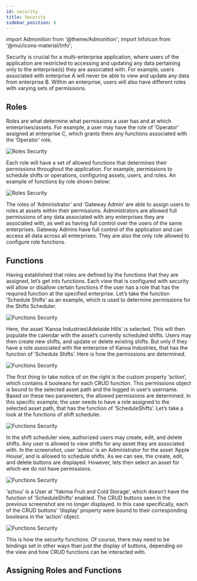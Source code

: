 ```yaml
---
id: security
title: Security
sidebar_position: 6
---
```

import Admonition from '@theme/Admonition';
import InfoIcon from '@mui/icons-material/Info';

<Admonition type="info" title="Overview">
  <p>
    Security is crucial for a multi-enterprise application, where users of the application are restricted to accessing and updating any data pertaining only to the enterprise(s) they are associated with. For example, users associated with enterprise A will never be able to view and update any data from enterprise B. Within an enterprise, users will also have different roles with varying sets of permissions. 
  </p>
</Admonition>


## Roles
Roles are what determine what permissions a user has and at which enterprises/assets. For example, a user may have the role of ‘Operator’ assigned at enterprise C, which grants them any functions associated with the ‘Operator’ role.

![Roles Security](/img/security.png)

Each role will have a set of allowed functions that determines their permissions throughout the application. For example, permissions to schedule shifts or operations, configuring assets, users, and roles. An example of functions by role shown below:

![Roles Security](/img/rolesFunctions.png)

The roles of ‘Administrator’ and ‘Gateway Admin’ are able to assign users to roles at assets within their permissions. Administrators are allowed full permissions of any data associated with any enterprises they are associated with, as well as having full control over the users of the same enterprises. Gateway Admins have full control of the application and can access all data across all enterprises. They are also the only role allowed to configure role functions.


## Functions
 
Having established that roles are defined by the functions that they are assigned, let’s get into functions. Each view that is configured with security will allow or disallow certain functions if the user has a role that has the required function at the specified enterprise. Let’s take the function ‘Schedule Shifts’ as an example, which is used to determine permissions for the Shifts Scheduler.

![Functions Security](/img/shiftScheduler.png)

Here, the asset ‘Kanoa Industries\Adelaide Hills’ is selected. This will then populate the calendar with the asset’s currently scheduled shifts. Users may then create new shifts, and update or delete existing shifts. But only if they have a role associated with the enterprise of Kanoa Industries, that has the function of ‘Schedule Shifts’. Here is how the permissions are determined.

![Functions Security](/img/shiftsecureexample.png)

The first thing to take notice of on the right is the custom property ‘action’, which contains 4 booleans for each CRUD function. This permissions object is bound to the selected asset path and the logged in user’s username. Based on these two parameters, the allowed permissions are determined. In this specific example, the user needs to have a role assigned to the selected asset path, that has the function of ‘ScheduleShifts’. Let’s take a look at the functions of shift scheduler.

![Functions Security](/img/schedulePermissions.png)

In the shift scheduler view, authorized users may create, edit, and delete shifts. Any user is allowed to view shifts for any asset they are associated with. In the screenshot, user ‘azhou’ is an Administrator for the asset ‘Apple House’, and is allowed to schedule shifts. As we can see, the create, edit, and delete buttons are displayed. However, lets then select an asset for which we do not have permissions. 

![Functions Security](/img/schedulenoPerms.png)

‘azhou’ is a User at ‘Yakima Fruit and Cold Storage’, which doesn’t have the function of ‘ScheduleShifts’ enabled. The CRUD buttons seen in the previous screenshot are no longer displayed. In this case specifically, each of the CRUD buttons' ‘display’ property were bound to their corresponding booleans in the ‘action’ object.

![Functions Security](/img/btnLogic.png)

This is how the security functions. Of course, there may need to be bindings set in other ways than just the display of buttons, depending on the view and how CRUD functions can be interacted with. 


## Assigning Roles and Functions
